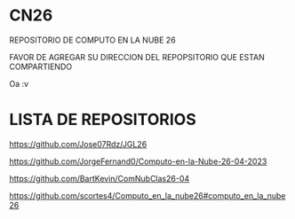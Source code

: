 # CN26
REPOSITORIO DE COMPUTO EN LA NUBE 26

FAVOR DE AGREGAR SU DIRECCION DEL REPOPSITORIO QUE ESTAN COMPARTIENDO

Oa :v

# LISTA DE REPOSITORIOS

https://github.com/Jose07Rdz/JGL26

https://github.com/JorgeFernand0/Computo-en-la-Nube-26-04-2023


https://github.com/BartKevin/ComNubClas26-04

https://github.com/scortes4/Computo_en_la_nube26#computo_en_la_nube26 
